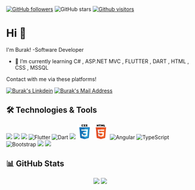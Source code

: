 <!--<img src="https://github.com/gulceselim/gulceselim/blob/main/banner.png"></img>-->

[![GitHub followers](https://img.shields.io/github/followers/byoksul?style=social)](https://github.com/byoksul?tab=followers)
![GitHub stars](https://img.shields.io/github/stars/byoksul?style=social)
[![Github visitors](https://visitor-badge.glitch.me/badge?page_id=byoksul.visitor-badge)](https://GitHub.com/byoksul/StrapDown.js/stargazers/)


# Hi 👋
I'm Burak! -Software Developer

- 🌱 I’m currently learning C# , ASP.NET MVC , FLUTTER , DART , HTML , CSS , MSSQL


Contact with me via these platforms! 

  <a href="https://www.linkedin.com/in/burak-yoksul/" target="_blank" rel="nofollow"><img alt="Burak's Linkdein" src="https://img.shields.io/badge/LinkedIn-0077B5?style=for-the-badge&logo=linkedin&logoColor=white" /></a>
  <a href="mailto:byoksuul.35@gmail.com" target="_blank" rel="nofollow"><img alt="Burak's Mail Address" src="https://img.shields.io/badge/Gmail-D14836?style=for-the-badge&logo=gmail&logoColor=white" /></a>

  
## 🛠 Technologies & Tools 
<img src="https://img.shields.io/badge/C%23-239120?style=for-the-badge&logo=c-sharp&logoColor=white"></img>
<img src="https://img.icons8.com/color/48/000000/c-plus-plus-logo.png"/>
<img src = "https://img.shields.io/badge/Python-FFD43B?style=for-the-badge&logo=python&logoColor=darkgreen">
<img alt="Flutter" src="https://img.shields.io/badge/Flutter-%2302569B.svg?style=for-the-badge&logo=Flutter&logoColor=white" /></img>
<img alt="Dart" src="https://img.shields.io/badge/dart-%230175C2.svg?style=for-the-badge&logo=dart&logoColor=white"/>
<img src="https://img.shields.io/badge/.NET-5C2D91?style=for-the-badge&logo=.net&logoColor=white"></img>
<img src="https://raw.githubusercontent.com/devicons/devicon/master/icons/css3/css3-original-wordmark.svg" alt="css3" width="40" height="40"/>
<img src="https://raw.githubusercontent.com/devicons/devicon/master/icons/html5/html5-original-wordmark.svg" alt="html5" width="40" height="40"/>
<img alt="Angular" src="https://img.shields.io/badge/angular%20-%23DD0031.svg?&style=for-the-badge&logo=angular&logoColor=white"/></img>
<img alt="TypeScript" src="https://img.shields.io/badge/typescript%20-%23007ACC.svg?&style=for-the-badge&logo=typescript&logoColor=white"/>
<img alt="Bootstrap" src="https://img.shields.io/badge/bootstrap%20-%23563D7C.svg?&style=for-the-badge&logo=bootstrap&logoColor=white"/>
<img src = "https://img.shields.io/badge/MySQL-00000F?style=for-the-badge&logo=mysql&logoColor=white"/>
<img src="https://img.shields.io/badge/Windows-0078D6?style=for-the-badge&logo=windows&logoColor=white"></img>


## 📊 GitHub Stats

<p align="center">
  <img src="https://github-readme-stats.vercel.app/api?username=byoksul&count_private=true&show_icons=true&theme=tokyonight">
  <img src="https://github-readme-stats.vercel.app/api/top-langs/?username=byoksul&hide=html,ruby&layout=compact&show_icons=true&theme=tokyonight">
</p>



<!--

Here are some ideas to get you started:

- 🔭 I’m currently working on ...
- 🌱 I’m currently learning ...
- 👯 I’m looking to collaborate on ...
- 🤔 I’m looking for help with ...
- 💬 Ask me about ...
- 📫 How to reach me: ...
- 😄 Pronouns: ...
- ⚡ Fun fact: ...
-->

